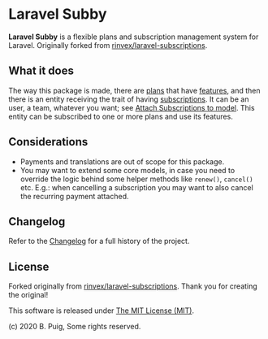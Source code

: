 # Laravel Subby

**Laravel Subby** is a flexible plans and subscription management system for Laravel.
Originally forked from [rinvex/laravel-subscriptions](https://github.com/rinvex/laravel-subscriptions).

## What it does
The way this package is made, there are [plans](/models/plan-model.md) that have [features](/models/plan-feature-model.md), and then there is an entity receiving the trait of having [subscriptions](/models/plan-subscription-model.md). It can be an user, a team, whatever you want; see [Attach Subscriptions to model](/install/#attach-subscription). This entity can be subscribed to one or more plans and use its features.

## Considerations
- Payments and translations are out of scope for this package.
- You may want to extend some core models, in case you need to override the logic behind some helper methods like `renew()`, `cancel()` etc. E.g.: when cancelling a subscription you may want to also cancel the recurring payment attached.

## Changelog<a name="changelog"></a>

Refer to the [Changelog](CHANGELOG.md) for a full history of the project.

## License<a name="license"></a>
Forked originally from [rinvex/laravel-subscriptions](https://github.com/rinvex/laravel-subscriptions). Thank you for creating the original!

This software is released under [The MIT License (MIT)](LICENSE.md).

(c) 2020 B. Puig, Some rights reserved.
